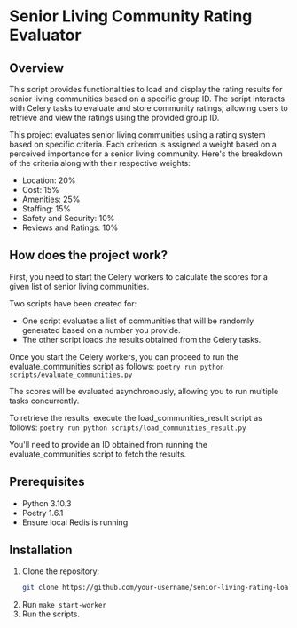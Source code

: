 # Senior Living Community Rating Evaluator

## Overview

This script provides functionalities to load and display the rating results for senior living communities based on a specific group ID. The script interacts with Celery tasks to evaluate and store community ratings, allowing users to retrieve and view the ratings using the provided group ID.

This project evaluates senior living communities using a rating system based on specific criteria. Each criterion is assigned a weight based on a perceived importance for a senior living community. Here's the breakdown of the criteria along with their respective weights:

* Location: 20%
* Cost: 15%
* Amenities: 25%
* Staffing: 15%
* Safety and Security: 10%
* Reviews and Ratings: 10%

## How does the project work?

First, you need to start the Celery workers to calculate the scores for a given list of senior living communities.

Two scripts have been created for:
* One script evaluates a list of communities that will be randomly generated based on a number you provide.
* The other script loads the results obtained from the Celery tasks.

Once you start the Celery workers, you can proceed to run the evaluate_communities script as follows: `poetry run python scripts/evaluate_communities.py`

The scores will be evaluated asynchronously, allowing you to run multiple tasks concurrently.

To retrieve the results, execute the load_communities_result script as follows: `poetry run python scripts/load_communities_result.py`

You'll need to provide an ID obtained from running the evaluate_communities script to fetch the results.

## Prerequisites

- Python 3.10.3
- Poetry 1.6.1
- Ensure local Redis is running

## Installation

1. Clone the repository:
   ```bash
   git clone https://github.com/your-username/senior-living-rating-loader.git
   ```
2. Run `make start-worker`
3. Run the scripts.